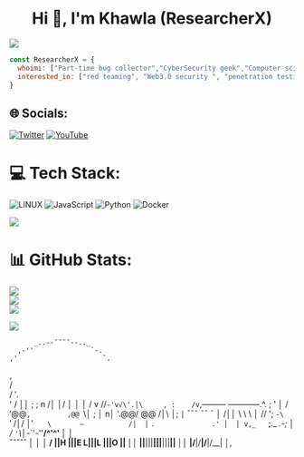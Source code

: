 <h1 align="center">Hi 💫, I'm Khawla (ResearcherX)</h1>
<img src="https://github.com/cybersoldiervx/cybersoldiervx/assets/139021578/126efc26-8a3c-4f41-bfef-d5492b09b6e6">

```javascript
const ResearcherX = {
  whoimi: ["Part-time bug collector","CyberSecurity geek","Computer science student","Backend Developer"],
  interested_in: ["red teaming", "Web3.0 security ", "penetration testing"] "
}
```
## 🌐 Socials:
[![Twitter](https://img.shields.io/badge/Twitter-%231DA1F2.svg?logo=Twitter&logoColor=white)](https://twitter.com/@cybersoldiervx) [![YouTube](https://img.shields.io/badge/YouTube-%23FF0000.svg?logo=YouTube&logoColor=white)](https://youtube.com/@cybersoldiervx) 

# 💻 Tech Stack:
![LINUX](https://img.shields.io/badge/Linux-FCC624?style=for-the-badge&logo=linux&logoColor=black) ![JavaScript](https://img.shields.io/badge/javascript-%23323330.svg?style=for-the-badge&logo=javascript&logoColor=%23F7DF1E) ![Python](https://img.shields.io/badge/python-3670A0?style=for-the-badge&logo=python&logoColor=ffdd54) ![Docker](https://img.shields.io/badge/docker-%230db7ed.svg?style=for-the-badge&logo=docker&logoColor=white)

<img src="https://github.com/cybersoldiervx/cybersoldiervx/assets/139021578/2f2bb4dc-7d6d-40a2-b742-6c4e19b061bd">


# 📊 GitHub Stats:
![](https://github-readme-stats.vercel.app/api?username=cybersoldiervx&theme=gotham&hide_border=false&include_all_commits=false&count_private=false)<br/>
![](https://github-readme-streak-stats.herokuapp.com/?user=cybersoldiervx&theme=gotham&hide_border=false)<br/>
![](https://github-readme-stats.vercel.app/api/top-langs/?username=cybersoldiervx&theme=gotham&hide_border=false&include_all_commits=false&count_private=false&layout=compact)

<!-- Proudly created with GPRM ( https://gprm.itsvg.in ) -->
<img src="https://github.com/cybersoldiervx/cybersoldiervx/assets/139021578/bde4f327-5143-41ef-bbd1-f1a27f74e512">



          _..--¯¯¯¯--.._
      ,-''              `-.
    ,'                     `.
   ,                         \
  /                           \
 /          ′.                 \
'          /  ││                ;
;       n /│  │/         │      │
│      / v    /\/`-'v√\'.│\     ,
:    /v`,———          ————.^.    ;
'   │  /′@@`,         ,@@ `\│    ;
│  n│  '.@@/          \@@  /│\  │;
` │ `    ¯¯¯           ¯¯ ¯  │ \/││
 \ \ \                       │ /\/
 '; `-\          `′         /│/ │′
  `    \       —           /│  │
   `    `.              .' │  │
    v,_   `;._     _.-;    │  /
       `'`\│-_`'-''__/^'^' │ │        
              ¯¯¯¯¯        │ │
                           │ /
   ||H |||E L|||L |||O ||   ││
   ||__|||__|||__|||__||   ││
   |/__\|/__\|/__\|/__\|   │,
